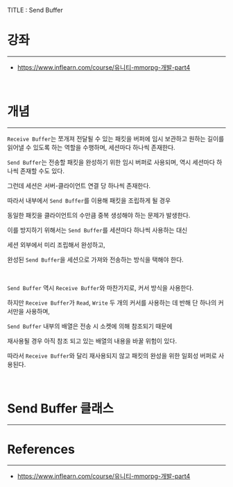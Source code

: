 TITLE : Send Buffer

# 강좌
---
- <https://www.inflearn.com/course/유니티-mmorpg-개발-part4>

<br>

# 개념
---

`Receive Buffer`는 쪼개져 전달될 수 있는 패킷을 버퍼에 임시 보관하고 원하는 길이를 읽어낼 수 있도록 하는 역할을 수행하며, 세션마다 하나씩 존재한다.

`Send Buffer`는 전송할 패킷을 완성하기 위한 임시 버퍼로 사용되며, 역시 세션마다 하나씩 존재할 수도 있다.

그런데 세션은 서버-클라이언트 연결 당 하나씩 존재한다.

따라서 내부에서 `Send Buffer`를 이용해 패킷을 조립하게 될 경우

동일한 패킷을 클라이언트의 수만큼 중복 생성해야 하는 문제가 발생한다.

이를 방지하기 위해서는 `Send Buffer`를 세션마다 하나씩 사용하는 대신

세션 외부에서 미리 조립해서 완성하고,

완성된 `Send Buffer`을 세션으로 가져와 전송하는 방식을 택해야 한다.

<br>

`Send Buffer` 역시 `Receive Buffer`와 마찬가지로, 커서 방식을 사용한다.

하지만 `Receive Buffer`가 `Read`, `Write` 두 개의 커서를 사용하는 데 반해 단 하나의 커서만을 사용하며,

`Send Buffer` 내부의 배열은 전송 시 소켓에 의해 참조되기 때문에

재사용될 경우 아직 참조 되고 있는 배열의 내용을 바꿀 위험이 있다.

따라서 `Receive Buffer`와 달리 재사용되지 않고 패킷의 완성을 위한 일회성 버퍼로 사용된다.

<br>

# Send Buffer 클래스
---














# References
---
- <https://www.inflearn.com/course/유니티-mmorpg-개발-part4>







